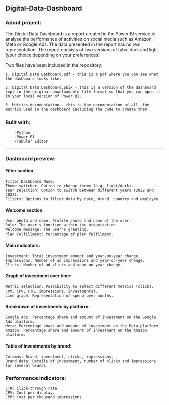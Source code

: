 ## Digital-Data-Dashboard

### About project: 
The Digital Data Dashboard is a report created in the Power BI service to analyse the performance of activities on social media such as Amazon, Meta or Google Ads. The data presented in the report has no real representation. The report consists of two versions of tabs: dark and light (your choice depending on your preferences)

Two files have been included in the repository:

    1. Digital Data Dashboard.pdf - this is a pdf where you can see what the dashboard looks like. 

    2. Digital Data Dashboard.pbix - this is a version of the dashboard kept in the original downloadable file format so that you can open it in your local version of Power BI.

    3. Metrics documentation - this is the documentation of all, the metrics used in the dashboard including the code to create them.



### Built with: 
        -Python
        -Power BI
        -Tabular Editor
        

_____________________________________________________________________________________________________________________________________________________________________________________________________________



###  Dashboard preview:
#### Filter section:

    Title: Dashboard Name.
    Theme switcher: Option to change theme (e.g. light/dark).
    Year selection: Option to switch between different years (2022 and 2023).
    Filters: Options to filter data by date, brand, country and employee.

#### Welcome section:

    User photo and name: Profile photo and name of the user.
    Role: The user's function within the organisation.
    Welcome message: The user's greeting.
    Plan Fulfillment: Percentage of plan fulfilment.


#### Main indicators:

    Investment: Total investment amount and year-on-year change.
    Impressions: Number of ad impressions and year-on-year change.
    Clicks: Number of ad clicks and year-on-year change.

#### Graph of investment over time:

    Metric selection: Possibility to select different metrics (clicks, CPM, CPV, CTR, impressions, investments).
    Line graph: Representation of spend over months.
    
#### Breakdown of investments by platform:

    Google Ads: Percentage share and amount of investment on the Google Ads platform.
    Meta: Percentage share and amount of investment on the Meta platform.
    Amazon: Percentage share and amount of investment on the Amazon platform.

#### Table of investments by brand:

    Columns: Brand, investment, clicks, impressions.
    Brand data: Details of investment, number of clicks and impressions for several brands.

### Performance indicators:

    CTR: Click-through rate.
    CPV: Cost per display.
    CPM: Cost per thousand impressions.
